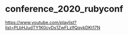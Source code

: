 # conference_2020_rubyconf
https://www.youtube.com/playlist?list=PLbHJudTY1K0cyDs1ZwFLzlfQqvkDKt17N
